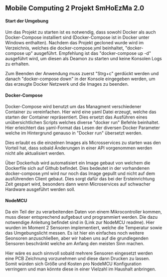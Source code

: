 ## Mobile Computing 2 Projekt SmHoEzMa 2.0
#### Start der Umgebung 
Um das Projekt zu starten ist es notwendig, dass sowohl Docker als auch Docker-Compose installiert sind 
(Docker-Compose ist in Docker unter Windows enthalten). 
Nachdem das Projekt gecloned wurde wird im Verzeichnis, welches die docker-compose.yml beinhaltet, "docker-compose up"
ausgeführt. Empfehlung ist das "docker-compose up -d" ausgeführt wird, um diesen als Deamon zu starten und keine Konsolen 
Logs zu erhalten.


Zum Beenden der Anwendung muss zuerst "Strg+c" gerdückt werden und danach "docker-compose down" in der Konsole eingegeben
 werden, um das erzeugte Docker Netzwerk und die Images zu beenden. 


#### Docker-Compose
Docker-Compose wird benutzt um das Managment verschiedener Container zu vereinfachen. Hier wird eine yaml Datei erzeugt,
 welche das starten der Container repräsentiert. 
Dies ersetzt das Ausführen eines unübersichtlichen Scripts welches diverse "docker run" Befehle beinhaltet. 
Hier erleichtert das yaml-Format das Lesen der diversen Docker Parameter welche im Hintergrund genauso in "Docker run" 
übersetzt werden.

Dies erlaubt es die einzelnen Images als Microsservices zu starten was den Vorteil hat, dass sobald Änderungen in einer
 API
vorgenommen werden nicht alle aktualisiert werden.   

Über Dockerhub wird automatisiert ein Image gebaut von welchem die Dockerfile sich auf Github befindet. Dies bedeutet 
in der vorhandenen docker-compose.yml wird nur noch das Image gepullt und nicht auf dem ausführenden Client gebaut. 
Dies sorgt dafür das bei der Ersteinrichtung Zeit gespart wird, besonders dann wenn Microservices auf schwacher Hardware
ausgeführt werden soll. 

#### NodeMCU 
Da ein Teil der zu verarbeitenden Daten von einem Mikrocontroller kommen, muss dieser entsprechend aufgebaut und 
programmiert werden.
Die dazu notwendige Anleitung befindet sind in (Link zur NodeMCU readme). Hier wurden im Moment 2 Sensoren 
implementiert, welche 
die Temperatur sowie das Umgebungslicht messen. Es ist hier ein einfaches noch weitere Seonsoren anzuschließen, 
aber wir haben uns auf 
die grundlegenden Sensoren beschränkt welche am Anfang den meisten Sinn machen. 

Hier wäre es auch sinnvoll sobald mehrere Sensoren eingesetzt werden eine PCB Zeichnung vorzunehmen und diese 
dann Drucken zu lassen.
Somit würden sich Größe und Kosten pro NodeMCU Konfiguration verringern und man könnte diese in einer Vielzahl 
im Haushalt anbringen.
